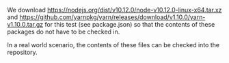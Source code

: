 We download https://nodejs.org/dist/v10.12.0/node-v10.12.0-linux-x64.tar.xz and
https://github.com/yarnpkg/yarn/releases/download/v1.10.0/yarn-v1.10.0.tar.gz for this
test (see package.json) so that the contents of these packages do not have to be checked in.

In a real world scenario, the contents of these files can be checked into the repository.
